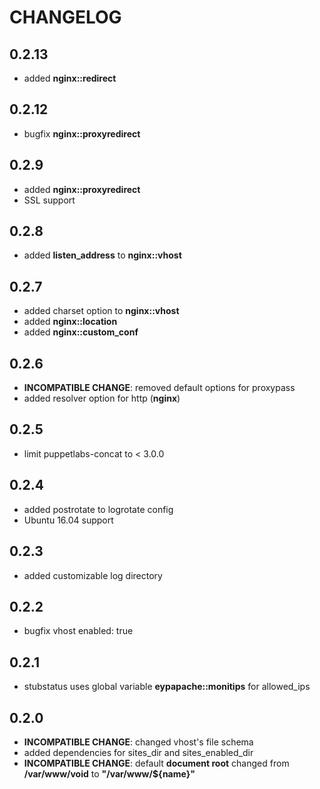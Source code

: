 # CHANGELOG

## 0.2.13

* added **nginx::redirect**

## 0.2.12

* bugfix **nginx::proxyredirect**

## 0.2.9

* added **nginx::proxyredirect**
* SSL support

## 0.2.8

* added **listen_address** to **nginx::vhost**

## 0.2.7

* added charset option to **nginx::vhost**
* added **nginx::location**
* added **nginx::custom_conf**

## 0.2.6

* **INCOMPATIBLE CHANGE**: removed default options for proxypass
* added resolver option for http (**nginx**)

## 0.2.5

* limit puppetlabs-concat to < 3.0.0

## 0.2.4

* added postrotate to logrotate config
* Ubuntu 16.04 support

## 0.2.3

* added customizable log directory

## 0.2.2

* bugfix vhost enabled: true

## 0.2.1

* stubstatus uses global variable **eypapache::monitips** for allowed_ips

## 0.2.0

* **INCOMPATIBLE CHANGE**: changed vhost's file schema
* added dependencies for sites_dir and sites_enabled_dir
* **INCOMPATIBLE CHANGE**: default **document root** changed from **/var/www/void** to **"/var/www/${name}"**
